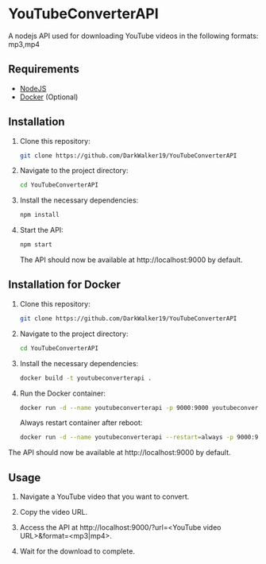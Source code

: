 # YouTubeConverterAPI

A nodejs API used for downloading YouTube videos in the following formats: mp3,mp4

## Requirements

- [NodeJS](https://nodejs.org/)
- [Docker](https://www.docker.com/) (Optional)

## Installation

1. Clone this repository:
   ```bash
   git clone https://github.com/DarkWalker19/YouTubeConverterAPI
   ```
2. Navigate to the project directory:
   ```bash
   cd YouTubeConverterAPI
   ```
3. Install the necessary dependencies:
   ```bash
   npm install
   ```
4. Start the API:
   ```bash
   npm start
   ```
   The API should now be available at http://localhost:9000 by default.

## Installation for Docker

1. Clone this repository:
   ```bash
   git clone https://github.com/DarkWalker19/YouTubeConverterAPI
   ```
2. Navigate to the project directory:
   ```bash
   cd YouTubeConverterAPI
   ```
3. Install the necessary dependencies:
   ```bash
   docker build -t youtubeconverterapi .
   ```
4. Run the Docker container:
   ```bash
   docker run -d --name youtubeconverterapi -p 9000:9000 youtubeconverterapi
   ```
   Always restart container after reboot:
   ```bash
   docker run -d --name youtubeconverterapi --restart=always -p 9000:9000 youtubeconverterapi
   ```

The API should now be available at http://localhost:9000 by default.

## Usage

1. Navigate a YouTube video that you want to convert.

2. Copy the video URL.

3. Access the API at http://localhost:9000/?url=<YouTube video URL\>&format=<mp3|mp4\>.

4. Wait for the download to complete.
